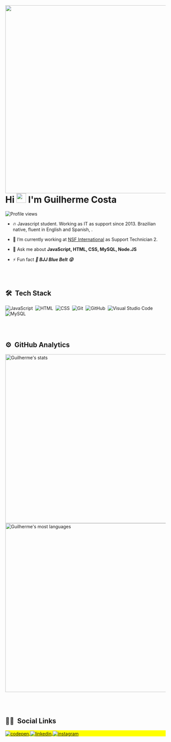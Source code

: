 <img align="right" height="590em" src="https://user-images.githubusercontent.com/73067772/140630356-478beb7d-44f1-40a2-b32b-a6d04e38e20a.png"/>


<h1 align="left">Hi <img src="https://raw.githubusercontent.com/kaueMarques/kaueMarques/master/hi.gif" width="30px"> I'm Guilherme Costa</h1>
<p align="left"> <img src="https://komarev.com/ghpvc/?username=guilhermecostadossantos&color=yellow" alt="Profile views" /> </p>

- 🔥 Javascript student. Working as IT as support since 2013. Brazilian native, fluent in English and Spanish, . 

- 🔭 I’m currently working at [NSF International](https://www.nsf.org/) as Support Technician 2.

- 💬 Ask me about **JavaScript, HTML, CSS, MySQL, Node.JS**

- ⚡ Fun fact ***:martial_arts_uniform: BJJ Blue Belt 😜***

<br><br>

## 🛠 &nbsp;Tech Stack

![JavaScript](https://img.shields.io/badge/-JavaScript-05122A?style=flat&logo=javascript)&nbsp;
![HTML](https://img.shields.io/badge/-HTML-05122A?style=flat&logo=HTML5)&nbsp;
![CSS](https://img.shields.io/badge/-CSS-05122A?style=flat&logo=CSS3&logoColor=1572B6)&nbsp;
![Git](https://img.shields.io/badge/-Git-05122A?style=flat&logo=git)&nbsp;
![GitHub](https://img.shields.io/badge/-GitHub-05122A?style=flat&logo=github)&nbsp;
![Visual Studio Code](https://img.shields.io/badge/-Visual%20Studio%20Code-05122A?style=flat&logo=visual-studio-code&logoColor=007ACC)&nbsp;
![MySQL](https://img.shields.io/badge/-MySQL-05122A?style=flat&logo=MySQL)&nbsp;

<br><br>

## ⚙️ &nbsp;GitHub Analytics

<p align="left">
<img width="530em" src="https://github-readme-stats.vercel.app/api?username=guilhermecostadossantos&show_icons=true&theme=vision-friendly-dark" alt="Guilherme's stats"/>
<img width="530em" src="https://github-readme-stats.vercel.app/api/top-langs/?username=guilhermecostadossantos&layout=compact&theme=vision-friendly-dark" alt="Guilherme's most languages"/>
</p>

<br><br>

## 🧑🏻  &nbsp;Social Links

<p align="left" style="background:yellow">
<a href="https://codepen.io/guilhermecostadossantos" target="_blank">
  <img align="center" src="https://img.shields.io/badge/-Guilherme%20Costa-05122A?style=flat&logo=codepen" alt="codepen"/>
</a>
<a href="https://www.linkedin.com/in/guilherme-ti/" target="_blank">
  <img align="center" src="https://img.shields.io/badge/-Guilherme%20Costa-05122A?style=flat&logo=linkedin" alt="linkedin"/>
</a>
<a href="https://www.instagram.com/guillherme.costa/" target="_blank">
 <img align="center" src="https://img.shields.io/badge/-Guilherme%20Costa-05122A?style=flat&logo=instagram" alt="instagram"/>
</a>
</p>











<!--
### Hi there 👋

**guilhermecostadossantos/guilhermecostadossantos** is a ✨ _special_ ✨ repository because its `README.md` (this file) appears on your GitHub profile.

Here are some ideas to get you started:

- 🔭 I’m currently working on ...
- 🌱 I’m currently learning ...
- 👯 I’m looking to collaborate on ...
- 🤔 I’m looking for help with ...
- 💬 Ask me about ...
- 📫 How to reach me: ...
- 😄 Pronouns: ...
- ⚡ Fun fact: ...
-->
